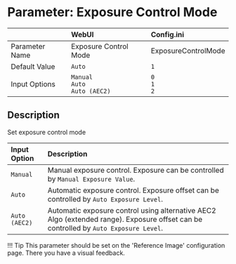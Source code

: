 # Parameter: Exposure Control Mode

|                   | WebUI               | Config.ini
|:---               |:---                 |:----
| Parameter Name    | Exposure Control Mode | ExposureControlMode
| Default Value     | `Auto`              | `1`
| Input Options     | `Manual`<br>`Auto`<br>`Auto (AEC2)` | `0`<br>`1`<br>`2`


## Description

Set exposure control mode


| Input Option  | Description
|:---           |:---
| `Manual`      | Manual exposure control. Exposure can be controlled by `Manual Exposure Value`.
| `Auto`        | Automatic exposure control. Exposure offset can be controlled by `Auto Exposure Level`.
| `Auto (AEC2)` | Automatic exposure control using alternative AEC2 Algo (extended range). Exposure offset can be controlled by `Auto Exposure Level`.


!!! Tip
    This parameter should be set on the 'Reference Image' configuration page.
    There you have a visual feedback.
